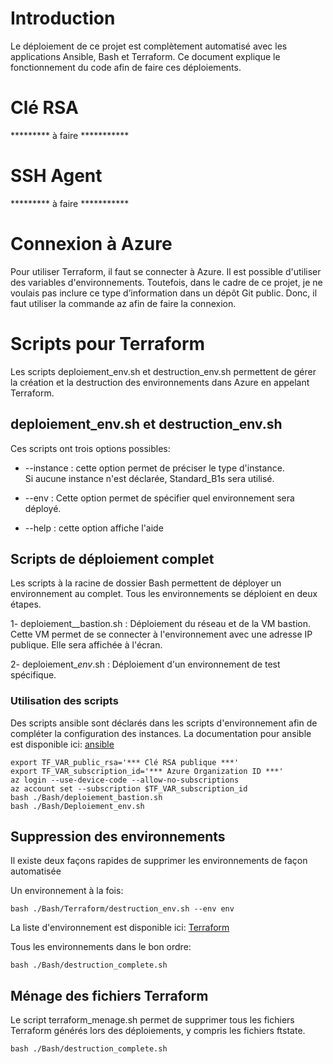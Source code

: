 # Introduction
Le déploiement de ce projet est complètement automatisé avec les applications Ansible, Bash et Terraform. Ce document explique le fonctionnement du code afin de faire ces déploiements. 

# Clé RSA
*********  à faire ***********

# SSH Agent
*********  à faire ***********

# Connexion à Azure
Pour utiliser Terraform, il faut se connecter à Azure. Il est possible d'utiliser des variables d'environnements. Toutefois, dans le cadre de ce projet, je ne voulais pas inclure ce type d’information dans un dépôt Git public. Donc, il faut utiliser la commande az afin de faire la connexion.

# Scripts pour Terraform
Les scripts deploiement_env.sh et destruction_env.sh permettent de gérer la création et la destruction des environnements dans Azure en appelant Terraform. 

## deploiement_env.sh et destruction_env.sh
Ces scripts ont trois options possibles:

- --instance : cette option permet de préciser le type d'instance. <br> 
Si aucune instance n'est déclarée, Standard_B1s sera utilisé.

- --env : Cette option permet de spécifier quel environnement sera déployé. 

- --help : cette option affiche l'aide

## Scripts de déploiement complet
Les scripts à la racine de dossier Bash permettent de déployer un environnement au complet. Tous les environnements se déploient en deux étapes.

1- deploiement__bastion.sh : Déploiement du réseau et de la VM bastion. Cette VM permet de se connecter à l'environnement avec une adresse IP publique. Elle sera affichée à l'écran.

2- deploiement_*env*.sh : Déploiement d'un environnement de test spécifique.

### Utilisation des scripts
Des scripts ansible sont déclarés dans les scripts d'environnement afin de compléter la configuration des instances. La documentation pour ansible est disponible ici: [ansible](Ansible.md)

```
export TF_VAR_public_rsa='*** Clé RSA publique ***'
export TF_VAR_subscription_id='*** Azure Organization ID ***'
az login --use-device-code --allow-no-subscriptions
az account set --subscription $TF_VAR_subscription_id
bash ./Bash/deploiement_bastion.sh
bash ./Bash/Deploiement_env.sh
```

## Suppression des environnements
Il existe deux façons rapides de supprimer les environnements de façon automatisée

Un environnement à la fois:
```
bash ./Bash/Terraform/destruction_env.sh --env env
```
La liste d'environnement est disponible ici: [Terraform](Terraform.md)

Tous les environnements dans le bon ordre:
```
bash ./Bash/destruction_complete.sh
```

## Ménage des fichiers Terraform
Le script terraform_menage.sh permet de supprimer tous les fichiers Terraform générés lors des déploiements, y compris les fichiers ftstate.
```
bash ./Bash/destruction_complete.sh
```


